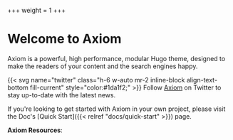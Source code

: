 +++
weight = 1
+++

# Welcome to Axiom

<p class="lead">Axiom is a powerful, high performance, modular Hugo theme, designed to make the readers of your content and the search engines happy.</p>

{{< svg name="twitter" class="h-6 w-auto mr-2 inline-block align-text-bottom fill-current" style="color:#1da1f2;" >}} Follow [Axiom](https://twitter.com/intent/follow?screen_name=axiomtheme) on Twitter to stay up-to-date with the latest news.

If you're looking to get started with Axiom in your own project, please visit the Doc's [Quick Start]({{< relref "docs/quick-start" >}}) page.

**Axiom Resources**:
